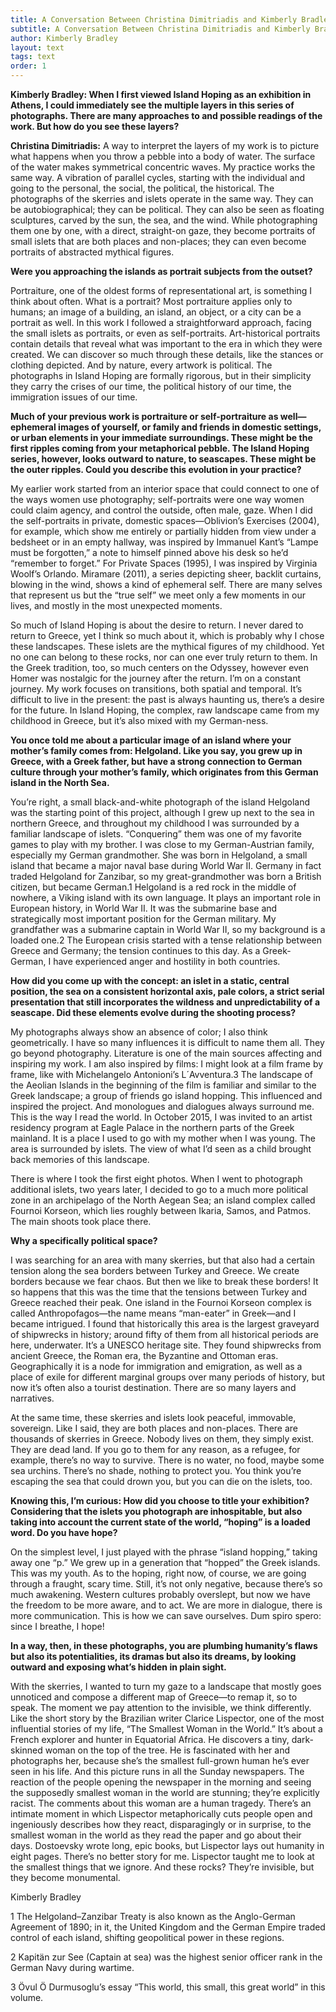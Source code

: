 ```yaml
---
title: A Conversation Between Christina Dimitriadis and Kimberly Bradley
subtitle: A Conversation Between Christina Dimitriadis and Kimberly Bradley
author: Kimberly Bradley
layout: text
tags: text
order: 1
---
```

**Kimberly Bradley: When I first viewed Island Hoping as an exhibition in Athens, I could immediately see the multiple layers in this series of photographs. There are many approaches to and possible readings of the work. But how do you see these layers?**

**Christina Dimitriadis:** A way to interpret the layers of my work is to picture what happens when you throw a pebble into a body of water. The surface of the water makes symmetrical concentric waves. My practice works the same way. A vibration of parallel cycles, starting with the individual and going to the personal, the social, the political, the historical. The photographs of the skerries and islets operate in the same way. They can be autobiographical; they can be political. They can also be seen as floating sculptures, carved by the sun, the sea, and the wind. While photographing them one by one, with a direct, straight-on gaze, they become portraits of small islets that are both places and non-places; they can even become portraits of abstracted mythical figures.

**Were you approaching the islands as portrait subjects from the outset?**

Portraiture, one of the oldest forms of representational art, is something I think about often. What is a portrait? Most portraiture applies only to humans; an image of a building, an island, an object, or a city can be a portrait as well. In this work I followed a straightforward approach, facing the small islets as portraits, or even as self-portraits. Art-historical portraits contain details that reveal what was important to the era in which they were created. We can discover so much through these details, like the stances or clothing depicted. And by nature, every artwork is political. The photographs in Island Hoping are formally rigorous, but in their simplicity they carry the crises of our time, the political history of our time, the immigration issues of our time.

**Much of your previous work is portraiture or self-portraiture as well—ephemeral images of yourself, or family and friends in domestic settings, or urban elements in your immediate surroundings. These might be the first ripples coming from your metaphorical pebble. The Island Hoping series, however, looks outward to nature, to seascapes. These might be the outer ripples. Could you describe this evolution in your practice?**

My earlier work started from an interior space that could connect to one of the ways women use photography; self-portraits were one way women could claim agency, and control the outside, often male, gaze. When I did the self-portraits in private, domestic spaces—Oblivion’s Exercises (2004), for example, which show me entirely or partially hidden from view under a bedsheet or in an empty hallway, was inspired by Immanuel Kant’s “Lampe must be forgotten,” a note to himself pinned above his desk so he’d “remember to forget.” For Private Spaces (1995), I was inspired by Virginia Woolf’s Orlando. Miramare (2011), a series depicting sheer, backlit curtains, blowing in the wind, shows a kind of ephemeral self. There are many selves that represent us but the “true self” we meet only a few moments in our lives, and mostly in the most unexpected moments.

So much of Island Hoping is about the desire to return. I never dared to return to Greece, yet I think so much about it, which is probably why I chose these landscapes. These islets are the mythical figures of my childhood. Yet no one can belong to these rocks, nor can one ever truly return to them. In the Greek tradition, too, so much centers on the Odyssey, however even Homer was nostalgic for the journey after the return. I’m on a constant journey. My work focuses on transitions, both spatial and temporal. It’s difficult to live in the present: the past is always haunting us, there’s a desire for the future. In Island Hoping, the complex, raw landscape came from my childhood in Greece, but it’s also mixed with my German-ness.

**You once told me about a particular image of an island where your mother’s family comes from: Helgoland. Like you say, you grew up in Greece, with a Greek father, but have a strong connection to German culture through your mother’s family, which originates from this German island in the North Sea.**

You’re right, a small black-and-white photograph of the island Helgoland was the starting point of this project, although I grew up next to the sea in northern Greece, and throughout my childhood I was surrounded by a familiar landscape of islets. “Conquering” them was one of my favorite games to play with my brother. I was close to my German-Austrian family, especially my German grandmother. She was born in Helgoland, a small island that became a major naval base during World War II. Germany in fact traded Helgoland for Zanzibar, so my great-grandmother was born a British citizen, but became German.1 Helgoland is a red rock in the middle of nowhere, a Viking island with its own language. It plays an important role in European history, in World War II. It was the submarine base and strategically most important position for the German military. My grandfather was a submarine captain in World War II, so my background is a loaded one.2 The European crisis started with a tense relationship between Greece and Germany; the tension continues to this day. As a Greek-German, I have experienced anger and hostility in both countries.

**How did you come up with the concept: an islet in a static, central position, the sea on a consistent horizontal axis, pale colors, a strict serial presentation that still incorporates the wildness and unpredictability of a seascape. Did these elements evolve during the shooting process?**

My photographs always show an absence of color; I also think geometrically. I have so many influences it is difficult to name them all. They go beyond photography. Literature is one of the main sources affecting and inspiring my work. I am also inspired by films: I might look at a film frame by frame, like with Michelangelo Antonioni’s L´Avventura.3 The landscape of the Aeolian Islands in the beginning of the film is familiar and similar to the Greek landscape; a group of friends go island hopping. This influenced and inspired the project. And monologues and dialogues always surround me. This is the way I read the world. In October 2015, I was invited to an artist residency program at Eagle Palace in the northern parts of the Greek mainland. It is a place I used to go with my mother when I was young. The area is surrounded by islets. The view of what I’d seen as a child brought back memories of this landscape.

There is where I took the first eight photos. When I went to photograph additional islets, two years later, I decided to go to a much more political zone in an  archipelago of the North Aegean Sea; an island complex called Fournoi Korseon, which lies roughly between Ikaria, Samos, and Patmos. The main shoots took place there.

**Why a specifically political space?**

I was searching for an area with many skerries, but that also had a certain tension along the sea borders between Turkey and Greece. We create borders because we fear chaos. But then we like to break these borders! It so happens that this was the time that the tensions between Turkey and Greece reached their peak. One island in the Fournoi Korseon complex is called Anthropofagos—the name means “man-eater” in Greek—and I became intrigued. I found that historically this area is the largest graveyard of shipwrecks in history; around fifty of them from all historical periods are here, underwater. It’s a UNESCO heritage site. They found shipwrecks from ancient Greece, the Roman era, the Byzantine and Ottoman eras. Geographically it is a node for immigration and emigration, as well as a place of exile for different marginal groups over many periods of history, but now it’s often also a tourist destination. There are so many layers and narratives.

At the same time, these skerries and islets look peaceful, immovable, sovereign. Like I said, they are both places and non-places. There are thousands of skerries in Greece. Nobody lives on them, they simply exist. They are dead land. If you go to them for any reason, as a refugee, for example, there’s no way to survive. There is no water, no food, maybe some sea urchins. There’s no shade, nothing to protect you. You think you’re escaping the sea that could drown you, but you can die on the islets, too.

**Knowing this, I’m curious: How did you choose to title your exhibition? Considering that the islets you photograph are inhospitable, but also taking into account the current state of the world, “hoping” is a loaded word. Do you have hope?**

On the simplest level, I just played with the phrase “island hopping,” taking away one “p.” We grew up in a generation that “hopped” the Greek islands. This was my youth. As to the hoping, right now, of course, we are going through a fraught, scary time. Still, it’s not only negative, because there’s so much awakening. Western cultures probably overslept, but now we have the freedom to be more aware, and to act. We are more in dialogue, there is more communication. This is how we can save ourselves. Dum spiro spero: since I breathe, I hope!

**In a way, then, in these photographs, you are plumbing humanity’s flaws but also its potentialities, its dramas but also its dreams, by looking outward and exposing what’s hidden in plain sight.**

With the skerries, I wanted to turn my gaze to a landscape that mostly goes unnoticed and compose a different map of Greece—to remap it, so to speak. The moment we pay attention to the invisible, we think differently. Like the short story by the Brazilian writer Clarice Lispector, one of the most influential stories of my life, “The Smallest Woman in the World.” It’s about a French explorer and hunter in Equatorial Africa. He discovers a tiny, dark-skinned woman on the top of the tree. He is fascinated with her and photographs her, because she’s the smallest full-grown human he’s ever seen in his life. And this picture runs in all the Sunday newspapers. The reaction of the people opening the newspaper in the morning and seeing the supposedly smallest woman in the world are stunning; they’re explicitly racist. The comments about this woman are a human tragedy. There’s an intimate moment in which Lispector metaphorically cuts people open and ingeniously describes how they react, disparagingly or in surprise, to the smallest woman in the world as they read the paper and go about their days. Dostoevsky wrote long, epic books, but Lispector lays out humanity in eight pages. There’s no better story for me. Lispector taught me to look at the smallest things that we ignore. And these rocks? They’re invisible, but they become monumental.

Kimberly Bradley
 

1 The Helgoland–Zanzibar Treaty is also known as the Anglo-German Agreement of 1890; in it, the United Kingdom and the German Empire traded control of each island, shifting geopolitical power in these regions.

2 Kapitän zur See (Captain at sea) was the highest senior officer rank in the German Navy during wartime.

3 Övul Ö Durmusoglu’s essay “This world, this small, this great world” in this volume.
